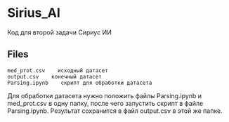 # Sirius_AI
Код для второй задачи Сириус ИИ


## Files
    med_prot.csv    исходный датасет
    output.csv    конечный датасет
    Parsing.ipynb    скрипт для обработки датасета

Для обработки датасета нужно положить файлы Parsing.ipynb и med_prot.csv в одну папку, после чего запустить скрипт в файле Parsing.ipynb. Результат сохранится в файл output.csv в этой же папке.
